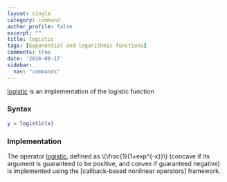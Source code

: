 ```yaml
---
layout: single
category: command
author_profile: false
excerpt: ""
title: logistic
tags: [Exponential and logarithmic functions]
comments: true
date: '2016-09-17'
sidebar:
  nav: "commands"
---
```


[logistic](/command/logistic) is an implementation of the logistic function

### Syntax

````matlab
y = logistic(x)
````

### Implementation

The operator [logistic](/command/logistic), defined as \\(\frac{1}{1+exp^{-x}}\\) (concave if its argument is guaranteed to be positive, and convex if guaranteed negative) is implemented using the [callback-based nonlinear operators] framework.
